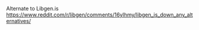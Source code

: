 Alternate to Libgen.is https://www.reddit.com/r/libgen/comments/16ylhmy/libgen_is_down_any_alternatives/
